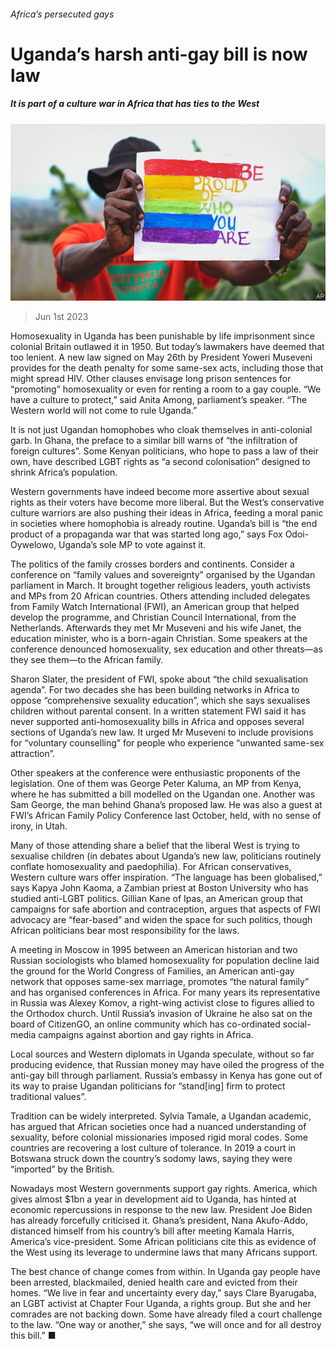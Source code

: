 ###### Africa’s persecuted gays

# Uganda’s harsh anti-gay bill is now law 

##### It is part of a culture war in Africa that has ties to the West 

![image](images/20230603_MAP002.jpg) 

> Jun 1st 2023 

Homosexuality in Uganda has been punishable by life imprisonment since colonial Britain outlawed it in 1950. But today’s lawmakers have deemed that too lenient. A new law signed on May 26th by President Yoweri Museveni provides for the death penalty for some same-sex acts, including those that might spread HIV. Other clauses envisage long prison sentences for “promoting” homosexuality or even for renting a room to a gay couple. “We have a culture to protect,” said Anita Among, parliament’s speaker. “The Western world will not come to rule Uganda.”

It is not just Ugandan homophobes who cloak themselves in anti-colonial garb. In Ghana, the preface to a similar bill warns of “the infiltration of foreign cultures”. Some Kenyan politicians, who hope to pass a law of their own, have described LGBT rights as “a second colonisation” designed to shrink Africa’s population. 

Western governments have indeed become more assertive about sexual rights as their voters have become more liberal. But the West’s conservative culture warriors are also pushing their ideas in Africa, feeding a moral panic in societies where homophobia is already routine. Uganda’s bill is “the end product of a propaganda war that was started long ago,” says Fox Odoi-Oywelowo, Uganda’s sole MP to vote against it.

The politics of the family crosses borders and continents. Consider a conference on “family values and sovereignty” organised by the Ugandan parliament in March. It brought together religious leaders, youth activists and MPs from 20 African countries. Others attending included delegates from Family Watch International (FWI), an American group that helped develop the programme, and Christian Council International, from the Netherlands. Afterwards they met Mr Museveni and his wife Janet, the education minister, who is a born-again Christian. Some speakers at the conference denounced homosexuality, sex education and other threats—as they see them—to the African family.

Sharon Slater, the president of FWI, spoke about “the child sexualisation agenda”. For two decades she has been building networks in Africa to oppose “comprehensive sexuality education”, which she says sexualises children without parental consent. In a written statement FWI said it has never supported anti-homosexuality bills in Africa and opposes several sections of Uganda’s new law. It urged Mr Museveni to include provisions for “voluntary counselling” for people who experience “unwanted same-sex attraction”.

Other speakers at the conference were enthusiastic proponents of the legislation. One of them was George Peter Kaluma, an MP from Kenya, where he has submitted a bill modelled on the Ugandan one. Another was Sam George, the man behind Ghana’s proposed law. He was also a guest at FWI’s African Family Policy Conference last October, held, with no sense of irony, in Utah.

Many of those attending share a belief that the liberal West is trying to sexualise children (in debates about Uganda’s new law, politicians routinely conflate homosexuality and paedophilia). For African conservatives, Western culture wars offer inspiration. “The language has been globalised,” says Kapya John Kaoma, a Zambian priest at Boston University who has studied anti-LGBT politics. Gillian Kane of Ipas, an American group that campaigns for safe abortion and contraception, argues that aspects of FWI advocacy are “fear-based” and widen the space for such politics, though African politicians bear most responsibility for the laws. 

A meeting in Moscow in 1995 between an American historian and two Russian sociologists who blamed homosexuality for population decline laid the ground for the World Congress of Families, an American anti-gay network that opposes same-sex marriage, promotes “the natural family” and has organised conferences in Africa. For many years its representative in Russia was Alexey Komov, a right-wing activist close to figures allied to the Orthodox church. Until Russia’s invasion of Ukraine he also sat on the board of CitizenGO, an online community which has co-ordinated social-media campaigns against abortion and gay rights in Africa. 

Local sources and Western diplomats in Uganda speculate, without so far producing evidence, that Russian money may have oiled the progress of the anti-gay bill through parliament. Russia’s embassy in Kenya has gone out of its way to praise Ugandan politicians for “stand[ing] firm to protect traditional values”.

Tradition can be widely interpreted. Sylvia Tamale, a Ugandan academic, has argued that African societies once had a nuanced understanding of sexuality, before colonial missionaries imposed rigid moral codes. Some countries are recovering a lost culture of tolerance. In 2019 a court in Botswana struck down the country’s sodomy laws, saying they were “imported” by the British.

Nowadays most Western governments support gay rights. America, which gives almost $1bn a year in development aid to Uganda, has hinted at economic repercussions in response to the new law. President Joe Biden has already forcefully criticised it. Ghana’s president, Nana Akufo-Addo, distanced himself from his country’s bill after meeting Kamala Harris, America’s vice-president. Some African politicians cite this as evidence of the West using its leverage to undermine laws that many Africans support.

The best chance of change comes from within. In Uganda gay people have been arrested, blackmailed, denied health care and evicted from their homes. “We live in fear and uncertainty every day,” says Clare Byarugaba, an LGBT activist at Chapter Four Uganda, a rights group. But she and her comrades are not backing down. Some have already filed a court challenge to the law. “One way or another,” she says, “we will once and for all destroy this bill.” ■

